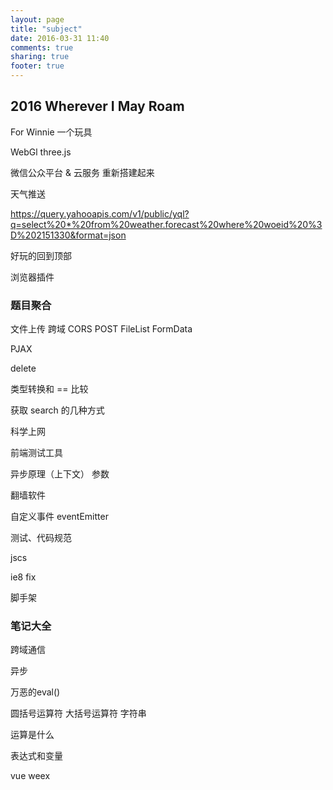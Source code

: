 ```yaml
---
layout: page
title: "subject"
date: 2016-03-31 11:40
comments: true
sharing: true
footer: true
---
```


## 2016 Wherever I May Roam

For Winnie 一个玩具

WebGl three.js

微信公众平台 & 云服务 重新搭建起来

天气推送

https://query.yahooapis.com/v1/public/yql?q=select%20*%20from%20weather.forecast%20where%20woeid%20%3D%202151330&format=json

好玩的回到顶部

浏览器插件

### 题目聚合

文件上传 跨域 CORS POST FileList FormData

PJAX

delete

类型转换和 == 比较

获取 search 的几种方式

科学上网

前端测试工具

异步原理（上下文） 参数

翻墙软件

自定义事件 eventEmitter

测试、代码规范

jscs

ie8 fix

脚手架

### 笔记大全

跨域通信

异步

万恶的eval()

圆括号运算符 大括号运算符 字符串

运算是什么

表达式和变量

vue weex
